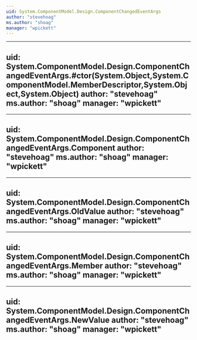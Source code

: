 ```yaml
---
uid: System.ComponentModel.Design.ComponentChangedEventArgs
author: "stevehoag"
ms.author: "shoag"
manager: "wpickett"
---
```


---
uid: System.ComponentModel.Design.ComponentChangedEventArgs.#ctor(System.Object,System.ComponentModel.MemberDescriptor,System.Object,System.Object)
author: "stevehoag"
ms.author: "shoag"
manager: "wpickett"
---

---
uid: System.ComponentModel.Design.ComponentChangedEventArgs.Component
author: "stevehoag"
ms.author: "shoag"
manager: "wpickett"
---

---
uid: System.ComponentModel.Design.ComponentChangedEventArgs.OldValue
author: "stevehoag"
ms.author: "shoag"
manager: "wpickett"
---

---
uid: System.ComponentModel.Design.ComponentChangedEventArgs.Member
author: "stevehoag"
ms.author: "shoag"
manager: "wpickett"
---

---
uid: System.ComponentModel.Design.ComponentChangedEventArgs.NewValue
author: "stevehoag"
ms.author: "shoag"
manager: "wpickett"
---
